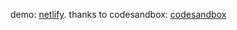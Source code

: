 demo: [netlify](https://csb-9ck3f.netlify.app/).
thanks to codesandbox: [codesandbox](https://codesandbox.io/s/tugas-besok-9ck3f)
